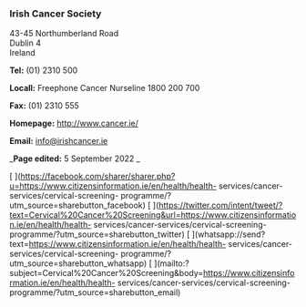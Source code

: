 ###  Irish Cancer Society

43-45 Northumberland Road  
Dublin 4  
Ireland

**Tel:** (01) 2310 500

**Locall:** Freephone Cancer Nurseline 1800 200 700

**Fax:** (01) 2310 555

**Homepage:** [ http://www.cancer.ie/ ](http://www.cancer.ie/)

**Email:** [ info@irishcancer.ie ](mailto:info@irishcancer.ie)

_**Page edited:** 5 September 2022 _

[
](https://facebook.com/sharer/sharer.php?u=https://www.citizensinformation.ie/en/health/health-
services/cancer-services/cervical-screening-
programme/?utm_source=sharebutton_facebook) [
](https://twitter.com/intent/tweet/?text=Cervical%20Cancer%20Screening&url=https://www.citizensinformation.ie/en/health/health-
services/cancer-services/cervical-screening-
programme/?utm_source=sharebutton_twitter) [
](whatsapp://send?text=https://www.citizensinformation.ie/en/health/health-
services/cancer-services/cervical-screening-
programme/?utm_source=sharebutton_whatsapp) [
](mailto:?subject=Cervical%20Cancer%20Screening&body=https://www.citizensinformation.ie/en/health/health-
services/cancer-services/cervical-screening-
programme/?utm_source=sharebutton_email) [ ](javascript:void\(0\))
